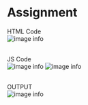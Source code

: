 # Assignment

HTML Code </br>
![image info](assets/code1.png)
</br></br>

JS Code</br>
![image info](assets/code2.png)
![image info](assets/code3.png)
</br></br>

OUTPUT</br>
![image info](assets/assigmentOutput.png)
</br></br>
